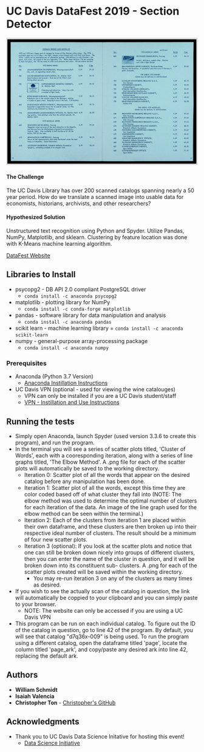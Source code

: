# UC Davis DataFest 2019 - Section Detector
![](images/catalog.png)
#### The Challenge 
The UC Davis Library has over 200 scanned catalogs spanning nearly a 50 year period. How do we translate a scanned image
into usable data for economists, historians, archivists, and other researchers?
#### Hypothesized Solution
Unstructured text recognition using Python and Spyder. Utilize Pandas, NumPy, Matplotlib, and sklearn. Clustering 
by feature location was done with K-Means machine learning algorithm.

[DataFest Website](http://ds.lib.ucdavis.edu/eventscalendar/datafest-wine-catalog-challenge/)

## Libraries to Install
* psycopg2 - DB API 2.0 compliant PostgreSQL driver
  - `conda install -c anaconda psycopg2`
* matplotlib - plotting library for NumPy
  - `conda install -c conda-forge matplotlib`
* pandas - software library for data manipulation and analysis
  - `conda install -c anaconda pandas`
* scikit learn - machine learning library
  = `conda install -c anaconda scikit-learn`
* numpy - general-purpose array-processing package
  - `conda install -c anaconda numpy`

### Prerequisites
* Anaconda (Python 3.7 Version)
  - [Anaconda Instillation Instructions](https://docs.anaconda.com/anaconda/install/)
* UC Davis VPN (optional - used for viewing the wine catalouges)
  - VPN can only be installed if you are a UC Davis student/staff
  - [VPN - Instillation and Use Instructions](https://www.library.ucdavis.edu/service/connect-from-off-campus/)

## Running the tests

* Simply open Anaconda, launch Spyder (used version 3.3.6 to create this program), and run the program. 
* In the terminal you will see a series of scatter plots titled, 'Cluster of Words', each with a cooresponding iteration, along with a 
  series of line graphs titled, 'The Elbow Method'. A .png file for each of the scatter plots will automatically be saved to the
  working directory.
  - Iteration 0: Scatter plot of all the words that appear on the desired catalog before any manipulation has been done.
  - Iteration 1: Scatter plot of all the words, except this time they are color coded based off of what cluster they fall into (NOTE:
    The elbow method was used to determine the optimal number of clusters for each iteration of the data. An image of the line graph
    used for the elbow method can be seen within the terminal.)
  - Iteration 2: Each of the clusters from iteration 1 are placed within their own dataframe, and these clusters are then broken up into     their respective ideal number of clusters. The result should be a minimum of four new scatter plots.
  - Iteration 3 (optional): If you look at the scatter plots and notice that one can still be broken down nicely into groups of 
    different clusters, then you can enter the name of the cluster in question, and it will be broken down into its constituent sub-
    clusters. A .png for each of the scatter plots created will be saved within the working directory.
    - You may re-run iteration 3 on any of the clusters as many times as desired.
* If you wish to see the actually scan of the catalog in question, the link will automatically be coppied to your clipboard and you can 
  simply paste to your browser. 
  - NOTE: The website can only be accessed if you are using a UC Davis VPN
* This program can be run on each individual catalog. To figure out the ID of the catalog in question, go to line 42 of the program. By 
  default, you will see that catalog "d7q36x-009" is being used. To run the program using a different catalog, open the dataframe 
  titled 'page', locate the column titled 'page_ark', and copy/paste any desired ark into line 42, replacing the default ark. 

## Authors

* **William Schmidt**
* **Isaiah Valencia** 
* **Christopher Ton** - [Christopher's GitHub](https://github.com/chriztopherton)

## Acknowledgments

* Thank you to UC Davis Data Science Initative for hosting this event!
  - [Data Science Initiative](http://dsi.ucdavis.edu/)
